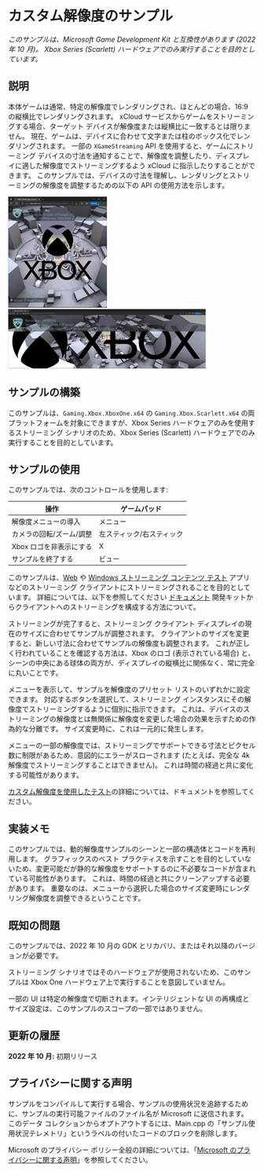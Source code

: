 # カスタム解像度のサンプル

*このサンプルは、Microsoft Game Development Kit と互換性があります (2022 年 10 月)。 Xbox Series (Scarlett) ハードウェアでのみ実行することを目的としています。*

## 説明

本体ゲームは通常、特定の解像度でレンダリングされ、ほとんどの場合、16:9 の縦横比でレンダリングされます。 xCloud サービスからゲームをストリーミングする場合、ターゲット デバイスが解像度または縦横比に一致するとは限りません。 現在、ゲームは、デバイスに合わせて文字または柱のボックス化でレンダリングされます。 一部の `XGameStreaming` API を使用すると、ゲームにストリーミング デバイスの寸法を通知することで、解像度を調整したり、ディスプレイに適した解像度でストリーミングするよう xCloud に指示したりすることができます。 このサンプルでは、デバイスの寸法を理解し、レンダリングとストリーミングの解像度を調整するための以下の API の使用方法を示します。

![サンプルのスクリーンショット](./media/rId20.png) ![サンプルのスクリーンショット](./media/rId23.png)

## サンプルの構築

このサンプルは、`Gaming.Xbox.XboxOne.x64` の `Gaming.Xbox.Scarlett.x64` の両プラットフォームを対象にできますが、Xbox Series ハードウェアのみを使用するストリーミング シナリオのため、Xbox Series (Scarlett) ハードウェアでのみ実行することを目的としています。

## サンプルの使用

このサンプルでは、次のコントロールを使用します:

| 操作 | ゲームパッド |
|---|---|
| 解像度メニューの導入 | メニュー |
| カメラの回転/ズーム/調整 | 左スティック/右スティック |
| Xbox ロゴを非表示にする | X |
| サンプルを終了する | ビュー |

このサンプルは、[Web](https://www.xbox.com/play/dev-tools) や [Windows ストリーミング コンテンツ テスト](https://apps.microsoft.com/store/detail/xbox-game-streaming-test-app/9NZBPVPNLDGM) アプリなどのストリーミング クライアントにストリーミングされることを目的としています。 詳細については、以下を参照してください
[ドキュメント](https://learn.microsoft.com/en-us/gaming/gdk/_content/gc/system/overviews/game-streaming/game-streaming-setup-xbox-developer-kit)
開発キットからクライアントへのストリーミングを構成する方法について。

ストリーミングが完了すると、ストリーミング クライアント ディスプレイの現在のサイズに合わせてサンプルが調整されます。 クライアントのサイズを変更すると、新しい寸法に合わせてサンプルの解像度も調整されます。 これが正しく行われていることを確認する方法は、Xbox のロゴ (表示されている場合) と、シーンの中央にある球体の両方が、ディスプレイの縦横比に関係なく、常に完全に丸いことです。

メニューを表示して、サンプルを解像度のプリセット リストのいずれかに設定できます。 対応するボタンを選択して、ストリーミング インスタンスにその解像度でストリーミングするように個別に指示できます。 これは、デバイスのストリーミングの解像度とは無関係に解像度を変更した場合の効果を示すための作為的な分離です。 サイズ変更時に、これは一元的に発生します。

メニューの一部の解像度では、ストリーミングでサポートできる寸法とピクセル数に制限があるため、意図的にエラーがスローされます (たとえば、完全な 4k 解像度でストリーミングすることはできません)。 これは時間の経過と共に変化する可能性があります。

[カスタム解像度を使用したテスト](https://learn.microsoft.com/en-us/gaming/gdk/_content/gc/system/overviews/game-streaming/game-streaming-testing-custom-resolution)の詳細については、ドキュメントを参照してください。

## 実装メモ

このサンプルでは、動的解像度サンプルのシーンと一部の構造体とコードを再利用します。 グラフィックスのベスト プラクティスを示すことを目的としていないため、変更可能だが静的な解像度をサポートするのに不必要なコードが含まれている可能性があります。 これは、時間の経過と共にクリーンアップする必要があります。 重要なのは、メニューから選択した場合のサイズ変更時にレンダリング解像度を調整できるということです。

## 既知の問題

このサンプルでは、2022 年 10 月の GDK とリカバリ、またはそれ以降のバージョンが必要です。

ストリーミング シナリオではそのハードウェアが使用されないため、このサンプルは Xbox One ハードウェア上で実行することを意図していません。

一部の UI は特定の解像度で切断されます。インテリジェントな UI の再構成とサイズ設定は、このサンプルのスコープの一部ではありません。

## 更新の履歴

**2022 年 10 月:** 初期リリース

## プライバシーに関する声明

サンプルをコンパイルして実行する場合、サンプルの使用状況を追跡するために、サンプルの実行可能ファイルのファイル名が Microsoft に送信されます。 このデータ コレクションからオプトアウトするには、Main.cpp の「サンプル使用状況テレメトリ」というラベルの付いたコードのブロックを削除します。

Microsoft のプライバシー ポリシー全般の詳細については、「[Microsoft のプライバシーに関する声明](https://privacy.microsoft.com/en-us/privacystatement/)」を参照してください。


